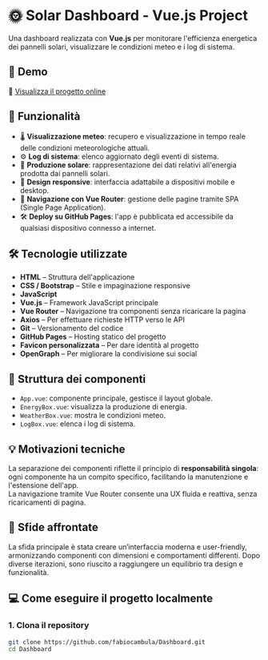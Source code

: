 # 🌞 Solar Dashboard - Vue.js Project

Una dashboard realizzata con **Vue.js** per monitorare l'efficienza energetica dei pannelli solari, visualizzare le condizioni meteo e i log di sistema.

## 🚀 Demo

🔗 [Visualizza il progetto online](https://fabiocambula.github.io/Dashboard)

## 🧩 Funzionalità

- 🌡 **Visualizzazione meteo**: recupero e visualizzazione in tempo reale delle condizioni meteorologiche attuali.
- ⚙️ **Log di sistema**: elenco aggiornato degli eventi di sistema.
- 🔋 **Produzione solare**: rappresentazione dei dati relativi all'energia prodotta dai pannelli solari.
- 📱 **Design responsive**: interfaccia adattabile a dispositivi mobile e desktop.
- 🧭 **Navigazione con Vue Router**: gestione delle pagine tramite SPA (Single Page Application).
- 🛠 **Deploy su GitHub Pages**: l'app è pubblicata ed accessibile da qualsiasi dispositivo connesso a internet.

## 🛠️ Tecnologie utilizzate

- **HTML** – Struttura dell'applicazione  
- **CSS / Bootstrap** – Stile e impaginazione responsive  
- **JavaScript**  
- **Vue.js** – Framework JavaScript principale  
- **Vue Router** – Navigazione tra componenti senza ricaricare la pagina  
- **Axios** – Per effettuare richieste HTTP verso le API  
- **Git** – Versionamento del codice  
- **GitHub Pages** – Hosting statico del progetto  
- **Favicon personalizzata** – Per dare identità al progetto  
- **OpenGraph** – Per migliorare la condivisione sui social  

## 📁 Struttura dei componenti

- `App.vue`: componente principale, gestisce il layout globale.
- `EnergyBox.vue`: visualizza la produzione di energia.
- `WeatherBox.vue`: mostra le condizioni meteo.
- `LogBox.vue`: elenca i log di sistema.

## 💡 Motivazioni tecniche

La separazione dei componenti riflette il principio di **responsabilità singola**: ogni componente ha un compito specifico, facilitando la manutenzione e l'estensione dell'app.  
La navigazione tramite Vue Router consente una UX fluida e reattiva, senza ricaricamenti di pagina.

## 🧠 Sfide affrontate

La sfida principale è stata creare un’interfaccia moderna e user-friendly, armonizzando componenti con dimensioni e comportamenti differenti. Dopo diverse iterazioni, sono riuscito a raggiungere un equilibrio tra design e funzionalità.

## 💻 Come eseguire il progetto localmente

### 1. Clona il repository

```bash
git clone https://github.com/fabiocambula/Dashboard.git
cd Dashboard
